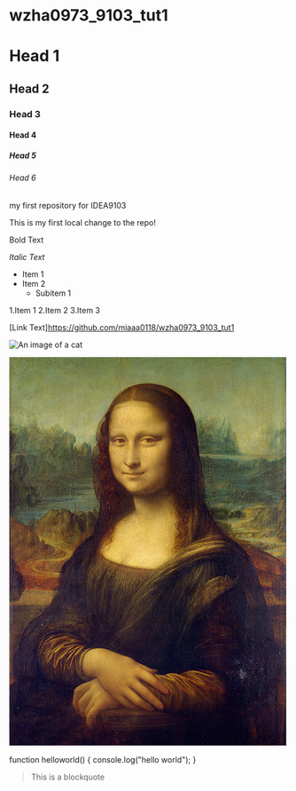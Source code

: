 # wzha0973_9103_tut1
# Head 1
## Head 2
### Head 3
#### Head 4
##### Head 5
###### Head 6

my first repository for IDEA9103

This is my first local change to the repo!

Bold Text

*Italic Text*

- Item 1
- Item 2
   - Subitem 1

1.Item 1
2.Item 2
3.Item 3

[Link Text]https://github.com/miaaa0118/wzha0973_9103_tut1

![An image of a cat](https://placekitten.com/200/300)

![An image of the Mona Lisa](readmeImages/Mona_Lisa_by_Leonardo_da_Vinci_500_x_700.jpg)

function helloworld() {
    console.log("hello world");
}

>This is a blockquote